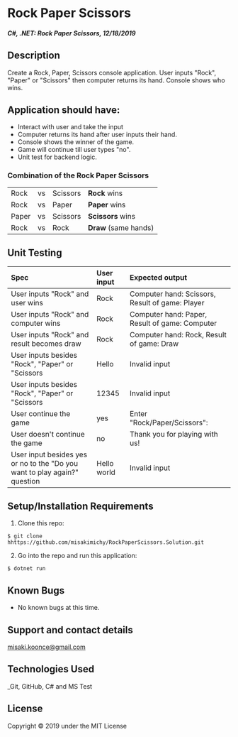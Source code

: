 # Rock Paper Scissors

#### _C#, .NET: Rock Paper Scissors, 12/18/2019_

## Description
Create a Rock, Paper, Scissors console application. User inputs "Rock", "Paper" or "Scissors" then computer returns its hand.
Console shows who wins.

## Application should have:
- Interact with user and take the input
- Computer returns its hand after user inputs their hand.
- Console shows the winner of the game.
- Game will continue till user types "no".
- Unit test for backend logic.

### Combination of the Rock Paper Scissors

|  |  | | |
| :-- | :-- | :-- | :-- |
| Rock | vs | Scissors | __Rock__ wins |
| Rock | vs | Paper | __Paper__ wins |
| Paper | vs | Scissors | __Scissors__ wins |
| Rock | vs | Rock| __Draw__ (same hands)|

## Unit Testing
| Spec | User input | Expected output |
| :------------- | :------------- | :------------- |
| User inputs "Rock" and user wins | Rock | Computer hand: Scissors, Result of game: Player |
| User inputs "Rock" and computer wins | Rock | Computer hand: Paper, Result of game: Computer |
| User inputs "Rock" and result becomes draw | Rock | Computer hand: Rock, Result of game: Draw |
| User inputs besides "Rock", "Paper" or "Scissors | Hello | Invalid input |
| User inputs besides "Rock", "Paper" or "Scissors | 12345 | Invalid input |
| User continue the game | yes | Enter "Rock/Paper/Scissors": |
| User doesn't continue the game | no | Thank you for playing with us! |
| User input besides yes or no to the "Do you want to play again?" question | Hello world | Invalid input |
 

## Setup/Installation Requirements

1. Clone this repo:
```
$ git clone hhttps://github.com/misakimichy/RockPaperScissors.Solution.git
```

2. Go into the repo and run this application:
```
$ dotnet run
```

## Known Bugs
* No known bugs at this time.

## Support and contact details
 misaki.koonce@gmail.com

## Technologies Used
_Git, GitHub, C# and MS Test


## License
Copyright © 2019 under the MIT License